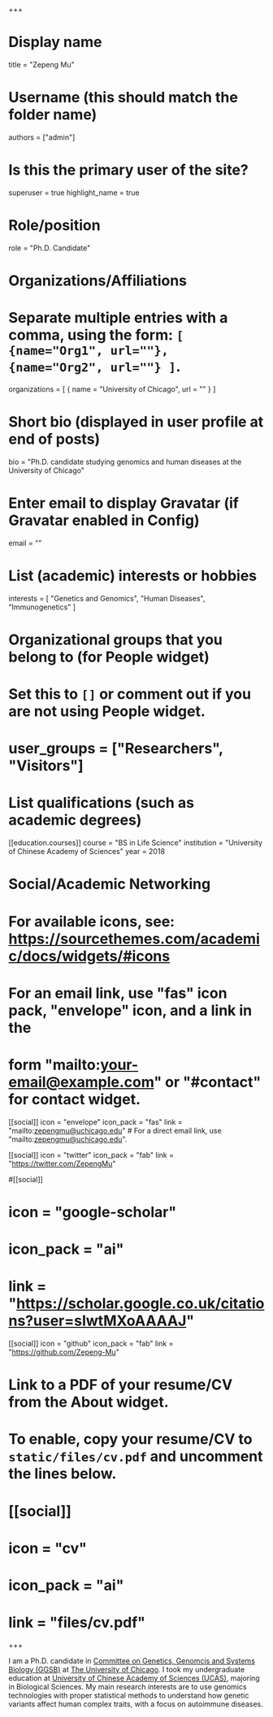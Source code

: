 +++
# Display name
title = "Zepeng Mu"

# Username (this should match the folder name)
authors = ["admin"]

# Is this the primary user of the site?
superuser = true
highlight_name = true
# Role/position
role = "Ph.D. Candidate"

# Organizations/Affiliations
#   Separate multiple entries with a comma, using the form: `[ {name="Org1", url=""}, {name="Org2", url=""} ]`.
organizations = [ { name = "University of Chicago", url = "" } ]

# Short bio (displayed in user profile at end of posts)
bio = "Ph.D. candidate studying genomics and human diseases at the University of Chicago"

# Enter email to display Gravatar (if Gravatar enabled in Config)
email = ""

# List (academic) interests or hobbies
interests = [
  "Genetics and Genomics",
  "Human Diseases",
  "Immunogenetics"
]

# Organizational groups that you belong to (for People widget)
#   Set this to `[]` or comment out if you are not using People widget.
# user_groups = ["Researchers", "Visitors"]

# List qualifications (such as academic degrees)
[[education.courses]]
  course = "BS in Life Science"
  institution = "University of Chinese Academy of Sciences"
  year = 2018

# Social/Academic Networking
# For available icons, see: https://sourcethemes.com/academic/docs/widgets/#icons
#   For an email link, use "fas" icon pack, "envelope" icon, and a link in the
#   form "mailto:your-email@example.com" or "#contact" for contact widget.

[[social]]
  icon = "envelope"
  icon_pack = "fas"
  link = "mailto:zepengmu@uchicago.edu"  # For a direct email link, use "mailto:zepengmu@uchicago.edu".

[[social]]
  icon = "twitter"
  icon_pack = "fab"
  link = "https://twitter.com/ZepengMu"

#[[social]]
#  icon = "google-scholar"
#  icon_pack = "ai"
#  link = "https://scholar.google.co.uk/citations?user=sIwtMXoAAAAJ"

[[social]]
  icon = "github"
  icon_pack = "fab"
  link = "https://github.com/Zepeng-Mu"

# Link to a PDF of your resume/CV from the About widget.
# To enable, copy your resume/CV to `static/files/cv.pdf` and uncomment the lines below.
# [[social]]
#   icon = "cv"
#   icon_pack = "ai"
#   link = "files/cv.pdf"

+++

I am a Ph.D. candidate in [Committee on Genetics, Genomcis and Systems Biology (GGSB)](https://ggsb.uchicago.edu/) at [The University of Chicago](https://www.uchicago.edu/). I took my undergraduate education at [University of Chinese Academy of Sciences (UCAS)](http://english.ucas.ac.cn/), majoring in Biological Sciences.  My main research interests are to use genomics technologies with proper statistical methods to understand how genetic variants affect human complex traits, with a focus on autoimmune diseases.
